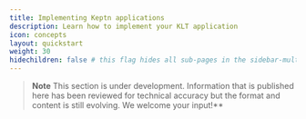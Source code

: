 ```yaml
---
title: Implementing Keptn applications
description: Learn how to implement your KLT application
icon: concepts
layout: quickstart
weight: 30
hidechildren: false # this flag hides all sub-pages in the sidebar-multicard.html
---
```


> **Note**
This section is under development.
Information that is published here has been reviewed for technical accuracy
but the format and content is still evolving.
We welcome your input!**
